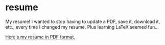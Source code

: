 # resume
My resume!
I wanted to stop having to update a PDF, save it, download it, etc., every time I changed my resume. 
Plus learning LaTeX seemed fun...

[Here's my resume in PDF format.](./tkk_resume.pdf)
